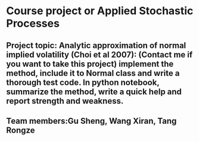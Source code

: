 # Course project or Applied Stochastic Processes

## Project topic: Analytic approximation of normal implied volatility (Choi et al 2007): (Contact me if you want to take this project) implement the method, include it to Normal class and write a thorough test code. In python notebook, summarize the method, write a quick help and report strength and weakness.

## Team members:Gu Sheng, Wang Xiran, Tang Rongze
